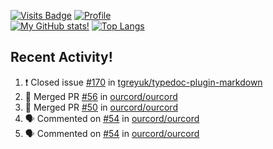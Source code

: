 [![Visits Badge](https://badges.pufler.dev/visits/misly16/misly16)](https://badges.pufler.dev)
[![Profile](https://raw.githubusercontent.com/Misly16/Misly16/master/index.png)](https://github.com/misly16)
<br>
[![My GitHub stats!](https://github-readme-stats.vercel.app/api?username=misly16&show_icons=true&theme=dracula)](https://github.com/misly16)
[![Top Langs](https://github-readme-stats.vercel.app/api/top-langs/?username=misly16&theme=dracula&layout=compact&langs_count=10)](https://github.com/misly16)
<br>


## Recent Activity!
<!--START_SECTION:activity-->
1. ❗️ Closed issue [#170](https://github.com/tgreyuk/typedoc-plugin-markdown/issues/170) in [tgreyuk/typedoc-plugin-markdown](https://github.com/tgreyuk/typedoc-plugin-markdown)
2. 🎉 Merged PR [#56](https://github.com/ourcord/ourcord/pull/56) in [ourcord/ourcord](https://github.com/ourcord/ourcord)
3. 🎉 Merged PR [#50](https://github.com/ourcord/ourcord/pull/50) in [ourcord/ourcord](https://github.com/ourcord/ourcord)
4. 🗣 Commented on [#54](https://github.com/ourcord/ourcord/issues/54) in [ourcord/ourcord](https://github.com/ourcord/ourcord)
5. 🗣 Commented on [#54](https://github.com/ourcord/ourcord/issues/54) in [ourcord/ourcord](https://github.com/ourcord/ourcord)
<!--END_SECTION:activity-->

